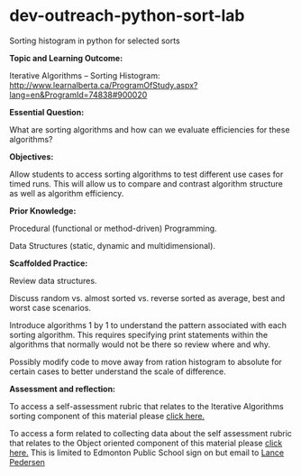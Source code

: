 # dev-outreach-python-sort-lab
Sorting histogram in python for selected sorts

**Topic and Learning Outcome:**

Iterative Algorithms – Sorting Histogram:
<http://www.learnalberta.ca/ProgramOfStudy.aspx?lang=en&ProgramId=74838#900020>

**Essential Question:**

What are sorting algorithms and how can we evaluate efficiencies for these
algorithms?

**Objectives:**

Allow students to access sorting algorithms to test different use cases for
timed runs. This will allow us to compare and contrast algorithm structure as
well as algorithm efficiency.

**Prior Knowledge:**

Procedural (functional or method-driven) Programming.

Data Structures (static, dynamic and multidimensional).

**Scaffolded Practice:**

Review data structures.

Discuss random vs. almost sorted vs. reverse sorted as average, best and worst
case scenarios.

Introduce algorithms 1 by 1 to understand the pattern associated with each
sorting algorithm. This requires specifying print statements within the
algorithms that normally would not be there so review where and why.

Possibly modify code to move away from ration histogram to absolute for certain
cases to better understand the scale of difference.

**Assessment and reflection:**

To access a self-assessment rubric that relates to the Iterative Algorithms
sorting component of this material please [click
here.](https://docs.google.com/document/d/1DstnSvSDgiQaKSn3ZNIzsgfSulObHWk6xlfyIXZuvQw/edit?usp=sharing)

To access a form related to collecting data about the self assessment rubric
that relates to the Object oriented component of this material please [click
here.](https://goo.gl/forms/140PT28rBrHPPEj62) This is limited to Edmonton
Public School sign on but email to [Lance
Pedersen](mailto:lance.pedersen@epsb.ca?Subject=Iterative%20Algs)
